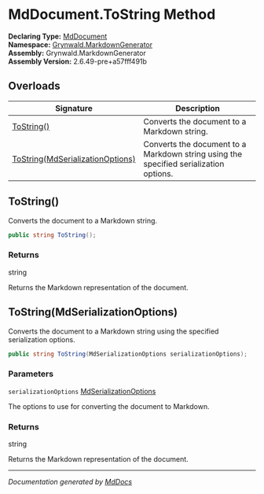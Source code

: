 ﻿<!--  
  <auto-generated>   
    The contents of this file were generated by a tool.  
    Changes to this file may be list if the file is regenerated  
  </auto-generated>   
-->

# MdDocument.ToString Method

**Declaring Type:** [MdDocument](../index.md)  
**Namespace:** [Grynwald.MarkdownGenerator](../../index.md)  
**Assembly:** Grynwald.MarkdownGenerator  
**Assembly Version:** 2.6.49\-pre+a57fff491b

## Overloads

| Signature                                                           | Description                                                                           |
| ------------------------------------------------------------------- | ------------------------------------------------------------------------------------- |
| [ToString()](#tostring)                                             | Converts the document to a Markdown string.                                           |
| [ToString(MdSerializationOptions)](#tostringmdserializationoptions) | Converts the document to a Markdown string using the specified serialization options. |

## ToString()

Converts the document to a Markdown string.

```csharp
public string ToString();
```

### Returns

string

Returns the Markdown representation of the document.

## ToString(MdSerializationOptions)

Converts the document to a Markdown string using the specified serialization options.

```csharp
public string ToString(MdSerializationOptions serializationOptions);
```

### Parameters

`serializationOptions`  [MdSerializationOptions](../../MdSerializationOptions/index.md)

The options to use for converting the document to Markdown.

### Returns

string

Returns the Markdown representation of the document.

___

*Documentation generated by [MdDocs](https://github.com/ap0llo/mddocs)*
